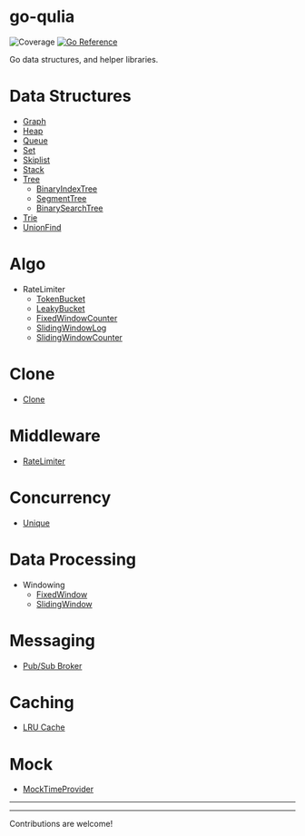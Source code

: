 # go-qulia

![Coverage](https://img.shields.io/badge/Coverage-97.9%25-brightgreen)
[![Go Reference](https://pkg.go.dev/badge/github.com/qulia/go-qulia.svg)](https://pkg.go.dev/github.com/qulia/go-qulia)

Go data structures, and helper libraries.

# Data Structures

- [Graph](lib/graph)
- [Heap](lib/heap/)
- [Queue](lib/queue/)
- [Set](lib/set)
- [Skiplist](lib/skiplist/)
- [Stack](lib/stack/)
- [Tree](lib/tree/)
  - [BinaryIndexTree](lib/tree/bit.go)
  - [SegmentTree](lib/tree/segment.go)
  - [BinarySearchTree](lib/tree/bst.go)
- [Trie](lib/trie)
- [UnionFind](lib/unionfind/)

# Algo

- RateLimiter
  - [TokenBucket](algo/ratelimiter/tokenbucket/)
  - [LeakyBucket](algo/ratelimiter/leakybucket/)
  - [FixedWindowCounter](algo/ratelimiter/fixedwindowcounter/)
  - [SlidingWindowLog](algo/ratelimiter/slidingwindowlog/)
  - [SlidingWindowCounter](algo/ratelimiter/slidingwindowcounter/)

# Clone
- [Clone](clone/clone.go)

# Middleware

- [RateLimiter](http/server/middleware/ratelimiter)
  
# Concurrency

- [Unique](concurrency/unique/)

# Data Processing

- Windowing
  - [FixedWindow](dataprocessing/window/window.go)
  - [SlidingWindow](dataprocessing/window/window.go)

# Messaging

- [Pub/Sub Broker](messaging/broker/)

# Caching

- [LRU Cache](caching/lru_cache.go)

# Mock

- [MockTimeProvider](mock/mock_time/provider.go)

---

---

Contributions are welcome!
